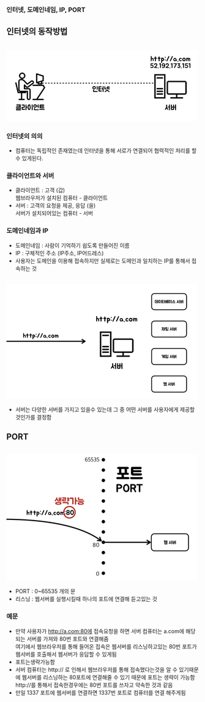 ### 인터넷, 도메인네임, IP, PORT

## 인터넷의 동작방법
<br/>![컴퓨터](img/node01.png)<br/>
### 인터넷의 의의
- 컴퓨터는 독립적인 존재였는데 인터넷을 통해 서로가 연결되어 협력적인 처리를 할 수 있게된다.


### 클라이언트와 서버
- 클라이언트 : 고객 (갑)<br/>웹브라우저가 설치된 컴퓨터 - 클라이언트
- 서버 : 고객의 요청을 제공, 응답 (을)<br/>서버가 설치되어있는 컴퓨터 - 서버


### 도메인네임과 IP
- 도메인네임 : 사람이 기억하기 쉽도록 만들어진 이름
- IP : 구체적인 주소 (IP주소, IP어드레스)
- 사용자는 도메인을 이용해 접속하지만 실제로는 도메인과 일치하는 IP를 통해서 접속하는 것


<br/>![서버](img/node02.png)
- 서버는 다양한 서버를 가지고 있을수 있는데 그 중 어떤 서버를 사용자에게 제공할 것인가를 결정함


## PORT
<br/>![포트](img/node03.png)<br/>
- PORT : 0~65535 개의 문
- 리스닝 : 웹서버를 실행시킬때 하나의 포트에 연결해 듣고있는 것 

### 예문
- 만약 사용자가 http://a.com:80에 접속요청을 하면 서버 컴퓨터는 a.com에 해당되는 서버를 가져와 80번 포트와 연결해줌<br/>여기에서 웹브라우저를 통해 들어온 접속은 웹서버를 리스닝하고있는 80번 포트가 웹서버를 호출해서 웹서버가 응답할 수 있게됨
- 포트는생략가능함
- 서버 컴퓨터는 http:// 로 인해서 웹브라우저를 통해 접속했다는것을 알 수 있기때문에 웹서버를 리스닝하는 80포트에 연결해줄 수 있기 때문에 포트는 생략이 가능함<br/>http://를 통해서 접속한경우에는 80번 포트를 쓰자고 약속한 것과 같음
- 만일 1337 포트에 웹서버를 연결하면 1337번 포트로 컴퓨터를 연결 해주게됨
